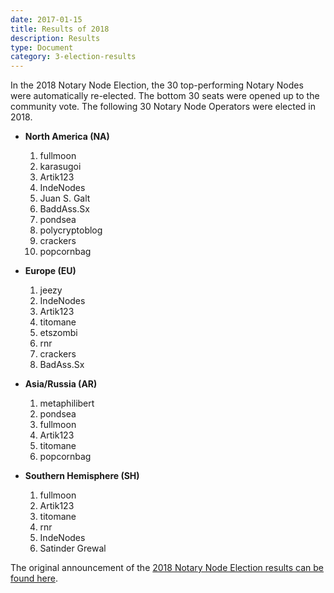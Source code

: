 ```yaml
---
date: 2017-01-15
title: Results of 2018
description: Results
type: Document
category: 3-election-results
---
```


In the 2018 Notary Node Election, the 30 top-performing Notary Nodes were automatically re-elected. The bottom 30 seats were opened up to the community vote. The following 30 Notary Node Operators were elected in 2018.

- **North America (NA)**
  1. fullmoon
  2. karasugoi 
  3. Artik123
  4. IndeNodes
  5. Juan S. Galt
  6. BaddAss.Sx
  7. pondsea
  8. polycryptoblog
  9. crackers
  10. popcornbag
  
- **Europe (EU)**
  1. jeezy 
  2. IndeNodes
  3. Artik123
  4. titomane
  5. etszombi
  6. rnr 
  7. crackers
  8. BadAss.Sx

- **Asia/Russia (AR)**
  1. metaphilibert
  2. pondsea
  3. fullmoon
  4. Artik123
  5. titomane
  6. popcornbag

- **Southern Hemisphere (SH)**
  1. fullmoon
  2. Artik123
  3. titomane
  4. rnr
  5. IndeNodes
  6. Satinder Grewal

The original announcement of the [2018 Notary Node Election results can be found here](https://github.com/KomodoPlatform/NotaryNodes/blob/master/readme2018.md#elected-notaries-2018).
